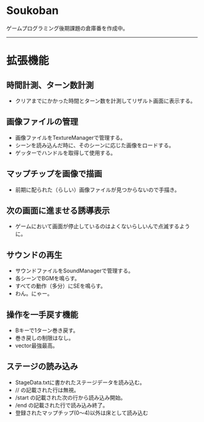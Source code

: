 # Soukoban
ゲームプログラミング後期課題の倉庫番を作成中。

---

# 拡張機能

## 時間計測、ターン数計測
* クリアまでにかかった時間とターン数を計測してリザルト画面に表示する。

## 画像ファイルの管理
* 画像ファイルをTextureManagerで管理する。
* シーンを読み込んだ時に、そのシーンに応じた画像をロードする。
* ゲッターでハンドルを取得して使用する。

## マップチップを画像で描画
* 前期に配られた（らしい）画像ファイルが見つからないので手描き。

## 次の画面に進ませる誘導表示
* ゲームにおいて画面が停止しているのはよくないらしいんで点滅するように。

## サウンドの再生
* サウンドファイルをSoundManagerで管理する。
* 各シーンでBGMを鳴らす。
* すべての動作（多分）にSEを鳴らす。
* わん。にゃー。

## 操作を一手戻す機能
* Bキーで1ターン巻き戻す。
* 巻き戻しの制限はなし。
* vector最強最高。

## ステージの読み込み
* StageData.txtに書かれたステージデータを読み込む。
* // の記載された行は無視。
* /start の記載された次の行から読み込み開始。
* /end の記載された行で読み込み終了。
* 登録されたマップチップ(0～4)以外は床として読み込む